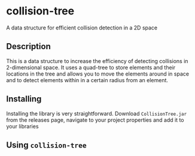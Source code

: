 # collision-tree
A data structure for efficient collision detection in a 2D space

## Description
This is a data structure to increase the efficiency of detecting collisions in 2-dimensional space.  It uses a quad-tree to store elements and their locations in the tree and allows you to move the elements around in space and to detect elements within in a certain radius from an element.

## Installing
Installing the library is very straightforward.  Download `CollisionTree.jar` from the releases page, navigate to your project properties and add it to your libraries

## Using `collision-tree`
